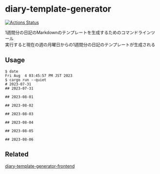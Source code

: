 # diary-template-generator
[![Actions Status](https://github.com/toof-jp/diary-template-generator/workflows/Rust/badge.svg)](https://github.com/toof-jp/diary-template-generator/actions)

1週間分の日記のMarkdownのテンプレートを生成するためのコマンドラインツール  
実行すると現在の週の月曜日からの1週間分の日記のテンプレートが生成される

## Usage
```
$ date
Fri Aug  4 03:45:57 PM JST 2023
$ cargo run --quiet
# 2023-07-31
## 2023-07-31

## 2023-08-01

## 2023-08-02

## 2023-08-03

## 2023-08-04

## 2023-08-05

## 2023-08-06

```

## Related
[diary-template-generator-frontend](https://github.com/toof-jp/diary-template-generator-frontend)
